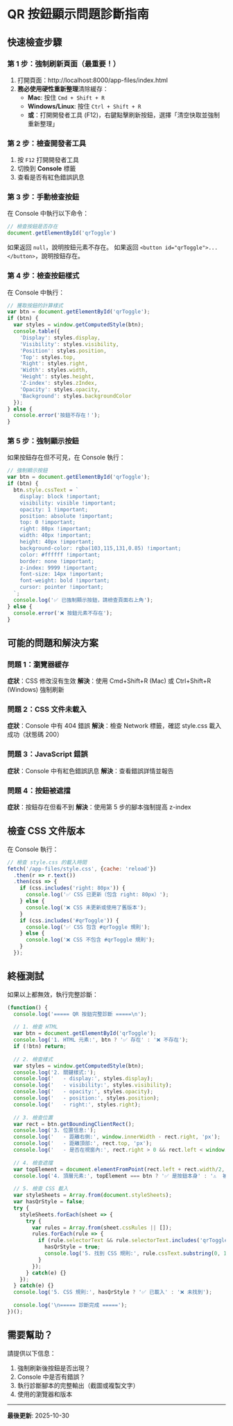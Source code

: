 # QR 按鈕顯示問題診斷指南

## 快速檢查步驟

### 第 1 步：強制刷新頁面（最重要！）

1. 打開頁面：http://localhost:8000/app-files/index.html
2. **務必使用硬性重新整理**清除緩存：
   - **Mac**: 按住 `Cmd + Shift + R`
   - **Windows/Linux**: 按住 `Ctrl + Shift + R`
   - **或**：打開開發者工具 (F12)，右鍵點擊刷新按鈕，選擇「清空快取並強制重新整理」

### 第 2 步：檢查開發者工具

1. 按 `F12` 打開開發者工具
2. 切換到 **Console** 標籤
3. 查看是否有紅色錯誤訊息

### 第 3 步：手動檢查按鈕

在 Console 中執行以下命令：

```javascript
// 檢查按鈕是否存在
document.getElementById('qrToggle')
```

如果返回 `null`，說明按鈕元素不存在。
如果返回 `<button id="qrToggle">...</button>`，說明按鈕存在。

### 第 4 步：檢查按鈕樣式

在 Console 中執行：

```javascript
// 獲取按鈕的計算樣式
var btn = document.getElementById('qrToggle');
if (btn) {
  var styles = window.getComputedStyle(btn);
  console.table({
    'Display': styles.display,
    'Visibility': styles.visibility,
    'Position': styles.position,
    'Top': styles.top,
    'Right': styles.right,
    'Width': styles.width,
    'Height': styles.height,
    'Z-index': styles.zIndex,
    'Opacity': styles.opacity,
    'Background': styles.backgroundColor
  });
} else {
  console.error('按鈕不存在！');
}
```

### 第 5 步：強制顯示按鈕

如果按鈕存在但不可見，在 Console 執行：

```javascript
// 強制顯示按鈕
var btn = document.getElementById('qrToggle');
if (btn) {
  btn.style.cssText = `
    display: block !important;
    visibility: visible !important;
    opacity: 1 !important;
    position: absolute !important;
    top: 0 !important;
    right: 80px !important;
    width: 40px !important;
    height: 40px !important;
    background-color: rgba(103,115,131,0.85) !important;
    color: #ffffff !important;
    border: none !important;
    z-index: 9999 !important;
    font-size: 14px !important;
    font-weight: bold !important;
    cursor: pointer !important;
  `;
  console.log('✅ 已強制顯示按鈕，請檢查頁面右上角');
} else {
  console.error('❌ 按鈕元素不存在');
}
```

## 可能的問題和解決方案

### 問題 1：瀏覽器緩存
**症狀**：CSS 修改沒有生效
**解決**：使用 Cmd+Shift+R (Mac) 或 Ctrl+Shift+R (Windows) 強制刷新

### 問題 2：CSS 文件未載入
**症狀**：Console 中有 404 錯誤
**解決**：檢查 Network 標籤，確認 style.css 載入成功（狀態碼 200）

### 問題 3：JavaScript 錯誤
**症狀**：Console 中有紅色錯誤訊息
**解決**：查看錯誤詳情並報告

### 問題 4：按鈕被遮擋
**症狀**：按鈕存在但看不到
**解決**：使用第 5 步的腳本強制提高 z-index

## 檢查 CSS 文件版本

在 Console 執行：

```javascript
// 檢查 style.css 的載入時間
fetch('/app-files/style.css', {cache: 'reload'})
  .then(r => r.text())
  .then(css => {
    if (css.includes('right: 80px')) {
      console.log('✅ CSS 已更新（包含 right: 80px）');
    } else {
      console.log('❌ CSS 未更新或使用了舊版本');
    }
    if (css.includes('#qrToggle')) {
      console.log('✅ CSS 包含 #qrToggle 規則');
    } else {
      console.log('❌ CSS 不包含 #qrToggle 規則');
    }
  });
```

## 終極測試

如果以上都無效，執行完整診斷：

```javascript
(function() {
  console.log('===== QR 按鈕完整診斷 =====\n');
  
  // 1. 檢查 HTML
  var btn = document.getElementById('qrToggle');
  console.log('1. HTML 元素:', btn ? '✅ 存在' : '❌ 不存在');
  if (!btn) return;
  
  // 2. 檢查樣式
  var styles = window.getComputedStyle(btn);
  console.log('2. 關鍵樣式:');
  console.log('   - display:', styles.display);
  console.log('   - visibility:', styles.visibility);
  console.log('   - opacity:', styles.opacity);
  console.log('   - position:', styles.position);
  console.log('   - right:', styles.right);
  
  // 3. 檢查位置
  var rect = btn.getBoundingClientRect();
  console.log('3. 位置信息:');
  console.log('   - 距離右側:', window.innerWidth - rect.right, 'px');
  console.log('   - 距離頂部:', rect.top, 'px');
  console.log('   - 是否在視窗內:', rect.right > 0 && rect.left < window.innerWidth);
  
  // 4. 檢查遮擋
  var topElement = document.elementFromPoint(rect.left + rect.width/2, rect.top + rect.height/2);
  console.log('4. 頂層元素:', topElement === btn ? '✅ 是按鈕本身' : '⚠️  被遮擋: ' + (topElement?.id || topElement?.tagName));
  
  // 5. 檢查 CSS 載入
  var styleSheets = Array.from(document.styleSheets);
  var hasQrStyle = false;
  try {
    styleSheets.forEach(sheet => {
      try {
        var rules = Array.from(sheet.cssRules || []);
        rules.forEach(rule => {
          if (rule.selectorText && rule.selectorText.includes('qrToggle')) {
            hasQrStyle = true;
            console.log('5. 找到 CSS 規則:', rule.cssText.substring(0, 100));
          }
        });
      } catch(e) {}
    });
  } catch(e) {}
  console.log('5. CSS 規則:', hasQrStyle ? '✅ 已載入' : '❌ 未找到');
  
  console.log('\n===== 診斷完成 =====');
})();
```

## 需要幫助？

請提供以下信息：
1. 強制刷新後按鈕是否出現？
2. Console 中是否有錯誤？
3. 執行診斷腳本的完整輸出（截圖或複製文字）
4. 使用的瀏覽器和版本

---

**最後更新**: 2025-10-30
